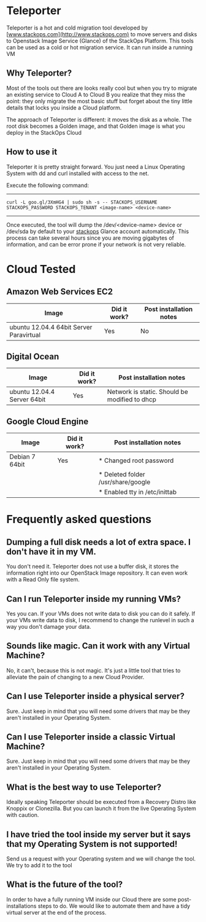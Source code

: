 # Teleporter
Teleporter is a hot and cold migration tool developed by [www.stackops.com](http://www.stackops.com) to move servers and disks to Openstack Image Service (Glance) of the StackOps Platform. This tools can be used as a cold or hot migration service. It can run inside a running VM

## Why Teleporter?
Most of the tools out there are looks really cool but when you try to migrate an existing service to Cloud A to Cloud B you realize that they miss the point: they only migrate the most basic stuff but forget about the tiny little details that locks you inside a Cloud platform.

The approach of Teleporter is different: it moves the disk as a whole. The root disk becomes a Golden image, and that Golden image is what you deploy in the StackOps Cloud

## How to use it
Teleporter it is pretty straight forward. You just need a Linux Operating System with dd and curl installed with access to the net.

Execute the following command:
***
`curl -L goo.gl/3XmHG4 | sudo sh -s -- STACKOPS_USERNAME STACKOPS_PASSWORD STACKOPS_TENANT <image-name> <device-name>`
***

Once executed, the tool will dump the /dev/\<device-name\> device or /dev/sda by default to your [stackops](www.stackops.com) Glance account automatically. This process can take several hours since you are moving gigabytes of information, and can be error prone if your network is not very reliable.

# Cloud Tested

## Amazon Web Services EC2

| Image | Did it work? | Post installation notes |
|-------|--------------|-------------------------|
| ubuntu 12.04.4 64bit Server Paravirtual | Yes | No |

## Digital Ocean

| Image | Did it work? | Post installation notes |
|-------|--------------|-------------------------|
| ubuntu 12.04.4 Server 64bit | Yes | Network is static. Should be modified to dhcp |

## Google Cloud Engine

| Image | Did it work? | Post installation notes |
|-------|--------------|-------------------------|
| Debian 7 64bit | Yes | * Changed root password |
|| | * Deleted folder /usr/share/google |
|| | * Enabled tty in /etc/inittab |

# Frequently asked questions

## Dumping a full disk needs a lot of extra space. I don't have it in my VM.
You don't need it. Teleporter does not use a buffer disk, it stores the information right into our OpenStack Image repository. It can even work with a Read Only file system.

## Can I run Teleporter inside my running VMs?
Yes you can. If your VMs does not write data to disk you can do it safely. If your VMs write data to disk, I recommend to change the runlevel in such a way you don't damage your data.

## Sounds like magic. Can it work with any Virtual Machine?
No, it can't, because this is not magic. It's just a little tool that tries to alleviate the pain of changing to a new Cloud Provider.

## Can I use Teleporter inside a physical server?
Sure. Just keep in mind that you will need some drivers that may be they aren't installed in your Operating System. 

## Can I use Teleporter inside a classic Virtual Machine?
Sure. Just keep in mind that you will need some drivers that may be they aren't installed in your Operating System. 

## What is the best way to use Teleporter?
Ideally speaking Teleporter should be executed from a Recovery Distro like Knoppix or Clonezilla. But you can launch it from the live Operating System with caution.

## I have tried the tool inside my server but it says that my Operating System is not supported!
Send us a request with your Operating system and we will change the tool. We try to add it to the tool

## What is the future of the tool?
In order to have a fully running VM inside our Cloud there are some post-installations steps to do. We would like to automate them and have a tidy virtual server at the end of the process.



 
